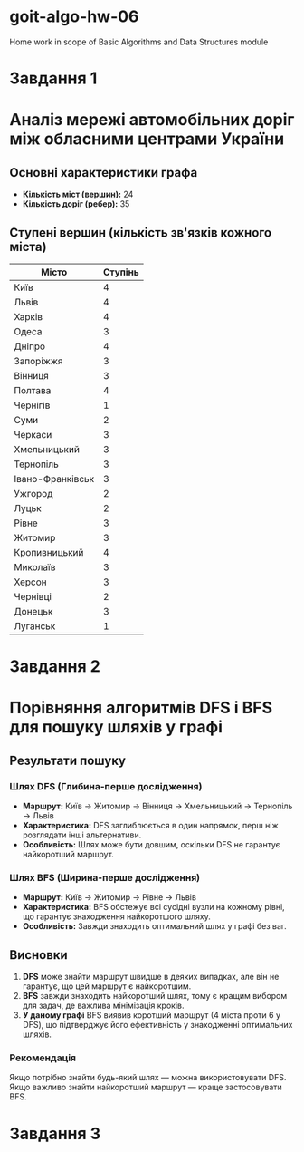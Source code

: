 # goit-algo-hw-06
Home work in scope of Basic Algorithms and Data Structures module

# Завдання 1
# Аналіз мережі автомобільних доріг між обласними центрами України

## Основні характеристики графа
- **Кількість міст (вершин):** 24  
- **Кількість доріг (ребер):** 35  

## Ступені вершин (кількість зв'язків кожного міста)
| Місто             | Ступінь |
|-------------------|--------|
| Київ             | 4      |
| Львів            | 4      |
| Харків           | 4      |
| Одеса            | 3      |
| Дніпро           | 4      |
| Запоріжжя        | 3      |
| Вінниця          | 3      |
| Полтава          | 4      |
| Чернігів         | 1      |
| Суми             | 2      |
| Черкаси          | 3      |
| Хмельницький     | 3      |
| Тернопіль        | 3      |
| Івано-Франківськ | 3      |
| Ужгород          | 2      |
| Луцьк            | 2      |
| Рівне            | 3      |
| Житомир          | 3      |
| Кропивницький    | 4      |
| Миколаїв         | 3      |
| Херсон           | 3      |
| Чернівці         | 2      |
| Донецьк          | 3      |
| Луганськ         | 1      |



# Завдання 2
# Порівняння алгоритмів DFS і BFS для пошуку шляхів у графі

## Результати пошуку

### Шлях DFS (Глибина-перше дослідження)
- **Маршрут:** Київ → Житомир → Вінниця → Хмельницький → Тернопіль → Львів
- **Характеристика:** DFS заглиблюється в один напрямок, перш ніж розглядати інші альтернативи.
- **Особливість:** Шлях може бути довшим, оскільки DFS не гарантує найкоротший маршрут.

### Шлях BFS (Ширина-перше дослідження)
- **Маршрут:** Київ → Житомир → Рівне → Львів
- **Характеристика:** BFS обстежує всі сусідні вузли на кожному рівні, що гарантує знаходження найкоротшого шляху.
- **Особливість:** Завжди знаходить оптимальний шлях у графі без ваг.

## Висновки

1. **DFS** може знайти маршрут швидше в деяких випадках, але він не гарантує, що цей маршрут є найкоротшим.
2. **BFS** завжди знаходить найкоротший шлях, тому є кращим вибором для задач, де важлива мінімізація кроків.
3. **У даному графі** BFS виявив коротший маршрут (4 міста проти 6 у DFS), що підтверджує його ефективність у знаходженні оптимальних шляхів.

### Рекомендація
Якщо потрібно знайти будь-який шлях — можна використовувати DFS. Якщо важливо знайти найкоротший маршрут — краще застосовувати BFS.


# Завдання 3
